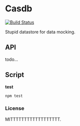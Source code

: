 # Casdb 
[![Build Status](https://travis-ci.org/leeluolee/casdb.svg?branch=master)](https://travis-ci.org/leeluolee/casdb)

Stupid datastore for data mocking.

## API

todo...

## Script

__test__

```js
npm test
```


### License

MITTTTTTTTTTTTTTTTTT.
